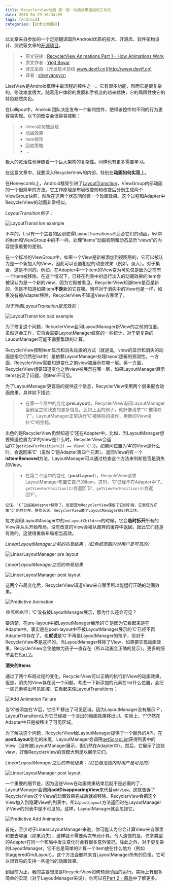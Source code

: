 ```yaml
---
title: RecyclerView动画 第一部－动画效果是如何工作的
date: 2016-04-29 16:34:09
tags: [Android]
categories: [技术文章翻译]
---
```


此文章来自参加的一个定期翻译国外Android优质的技术、开源库、软件架构设计、测试等文章的[开源项目](https://github.com/hehonghui/android-tech-frontier)。

<!-- more -->

> * 原文链接 : [RecyclerView Animations Part 1 – How Animations Work](http://www.birbit.com/recyclerview-animations-part-1-how-animations-work/)
> * 原文作者 : [Yiğit Boyar](http://www.birbit.com/)
> * 译文出自 : [开发技术前线 www.devtf.cn](http://www.devtf.cn)
> * 译者 : [shenyansycn](https://github.com/shenyansycn) 


LisetView是Android框架中最流程的控件之一。它有很多功能，然而它是很复杂的，修改难度很大。随着用户体验的发展和手机变的越来越快，它的局限性使它的特色黯然失色。

在Lollipop中，Android团队决定发布一个新的控件，使得该控件的不同的行为更容易实现。以下的改变会很容易控制：

> * items如何被展现
> * 动画效果
> * item修饰
> * 回收策略
> * ...


极大的灵活性也伴随着一个巨大架构的复杂性。同样也有更多需要学习。

在这篇文章中，我要深入RecyclerView的内部，特别在**动画如何实现**上。

在Honeycomb上，Android框架引进了[LayoutTransition](http://developer.android.com/reference/android/animation/LayoutTransition.html)，ViewGroup内部动画的一个很简单的方法。它工作原理是布局改变前和改变后分别生成两个ViewGroup快照，然后在这两个状态间创建一个动画效果。这个过程和Adapter中RecyclerView的动画非常相似。

*LayoutTransition例子：*

![LayoutTransirion example](http://img.blog.csdn.net/20151229105047003)

不幸的，List有一个主要的区别使得LayoutTransitions不适合它们的动画，list中的item和ViewGroup中的不一样。处理“items”动画机制和动态显示“views”的内容是很重要的差别。

在一个标准的ViewGroup中，如果一个View是新被添加到视图层的，它可以被认为是一个新加入的View，因此可以设置相应的动态效果（例如，淡入）。对于集合，这是不同的。例如，在Adapter中一个item的View变为可见仅是因为之前有一个item被移除。在这个情况下，已经在列表中的运行淡入的动画效果的item会被误认为是一个新的view，因为它刚被看见。RecyclerView知道item是否是新的，但是不知道如果item**不是**新的它在哪。同样对于消失中的View也是一样，如果没有被Adapter移除，RecyclerView不知道View去哪里了。

*对于列表LayoutTransition是无效的：*

![LayoutTransirion bad example](http://img.blog.csdn.net/20151229105018461)

为了修复这个问题，RecuclerView会问LayoutManager新View的之前的位置。虽然这会工作，它将会需要LayoutManager结尾的一些统计，对于更复杂的LauoutManager可能不需要繁琐的计算。

RecyclerView控制item显示和消失动画的方式（就是说，view的显示和消失的动画是指它仍然在list中）是依赖LayoutManager处理layout逻辑的预测性。一方面，RecyclerView需要知道变化之前view被展示在哪一层。另一方面，RecyclerView想要知道变化之后view被展示在哪一层，如果LayoutManager展示items出现了问题，则item不可见。

为了LayoutManager更容易的提供这个信息，RecyclerView使用两个层来配合动画效果。具体如下描述：
    
> * 在第一个层中的变化(**preLayout**)，RecyclerView询问LayoutManager当前层之前状态的更多信息。比如上面的例子，就好像请求“‘C’被移除了”。LayoutManager正常执行‘C’被移除的操作，用新的View填补‘C’的空档。
> 
 出色的是RecyclerView仍然知道‘C’还在Adapter中。比如，当LayoutManager想要知道位置为‘**2**’的View是什么时，RecyclerView会返回‘C’(`getViewForPosition(2) == View('C')`)。如果问位置为‘**4**’的View是什么时，会返回来‘E’（虽然‘D’是Adapter第四个元素）。返回View的有一个**isItemRemoved**方法，LayoutManager可以通过检查这个方法来判断是否是消失的View。
    
> * 在第二个层中的变化（**postLayout**），RecycleView请求LayoutManager布置它自己的item。这时，‘C’已经不在Adapter中了。`getViewForPosition(2)`会返回‘D’，`getViewForPosition(4)`会返回‘F’。
> 
    记住，‘C’已经被Adapter移除了。但是因为RecyclerView保留了它的引用，它表现的好像‘C’仍然存在。换句话说，RecyclerView做了LayoutManager统计的工作。

每次调用LayoutManager中的`onLayoutChildren`的时候，它会**临时拆开**所有的View并从头开始布局。没有改变的View会被从废弃的缓存中返回，因此它们还是有效的。这使得重新布局相当高效。

*LinearLayoutManager之前的布局结果：（红色框范围内对用户是可见的）*


![LinearLayoutManager pre layout](http://img.blog.csdn.net/20160104165238477)

*LinearLayoutManager之后的布局结果*

![LinearLayoutManager post layout](http://img.blog.csdn.net/20160104165428678)

这两个布局变化后，RecyclerView知道View来自哪里所以能运行正确的动画效果。

![Predictive Animation](http://img.blog.csdn.net/20160104165622148)

*你可能会问*：‘C’没有被LayoutManager展示，那为什么还会可见？

要清楚，在pre-layout中被LayoutManager展示的‘C’是因为它看起来是在Adapter中。事实是在post-layout中不被LayoutManager展示的‘C’已经不再Adapter中存在了。也**就说**是‘C’不再是LayoutManager的孩子，但对于RecyclerView**不**是这样的。当LayoutManager移除了View，如果要实现动画效果，RecyclerView会使他做为孩子一直存在（所以动画会正确的显示）。更多的细节会在[Part 2](http://www.birbit.com/recyclerview-animations-part-2-behind-the-scenes/)。

**消失的Items**

通过了两个布局过程的变化，RecyclerView可以正确的执行新View的动画效果。但是，消失的View存在另一个问题。考虑一下新添加的元素在list什么位置，会把一些元素移出可见区域。它看起来像LayoutTransitions：

![Add Animation Failure](http://img.blog.csdn.net/20160104165758583)

当‘X’被添加在‘A’后，它把‘F’移出了可见区域。因为LayoutManager没有展示‘F’，LayoutTransition认为它已经被一个淡出的动画效果移出UI。实际上，‘F’仍然在Adapter中只是被移出了可见区域。

为了解决这个问题，RecyclerView给LayoutManager提供了一个额外的API。在**postLayout**变化的末尾，LayoutManager会调用[getScrapList](https://developer.android.com/reference/android/support/v7/widget/RecyclerView.Recycler.html#getScrapList%28%29)获得列表中的View（没有被LayoutManager展示，但仍然在Adapter中）。然后，它展示了这些view，好像RecyclerView的规模大到足以展示它们。

*LinearLayoutManager之后的布局结果：（红色框范围内对用户是可见的）*

![LinearLayoutManager post layout](http://img.blog.csdn.net/20160104165955801)

一个重要的细节是，因为这些View在动画效果结束后就不是必需的了，LayoutManager会调用**addDisappearingView**来代替`addView`。这就告诉了RecyclerView这个View的动画效果完成后就被移除。RecyclerView会把这个View加入到隐藏View的列表中，所以`postLayout`方法返回时在LayoutManager子View的列表中是不可见的。这样，LayoutManager就会忽视它。

![Predictive Add Animation](http://img.blog.csdn.net/20160104170057136)

首先，至少对于LinearLayoutManager来说，你可能认为它会计算View来自哪里和要去哪里（如果消失），这样就不需要两次布局计算。令人遗憾的是，许多类型的Adapter在同一个布局中发生变化时会有很多意外情况。除此之外，对于更复杂的LayoutManager，它不总是简单的计算一个item放在什么地方（例如StaggeredGridLayout）。这个方法会删除来自LayoutManager所有的负担，它可以很容易的支持一些适当的动画效果。

到目前为止，我的主要想法是RecyclerView如何预测动画的运行。实际上有很多简单的实现（对于LayoutManager来说）。你可以在[Part 2 - 幕后](http://www.birbit.com/recyclerview-animations-part-2-behind-the-scenes/)中了解更多。


